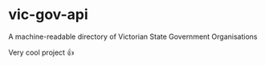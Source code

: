# vic-gov-api
A machine-readable directory of Victorian State Government Organisations

Very cool project :+1:
